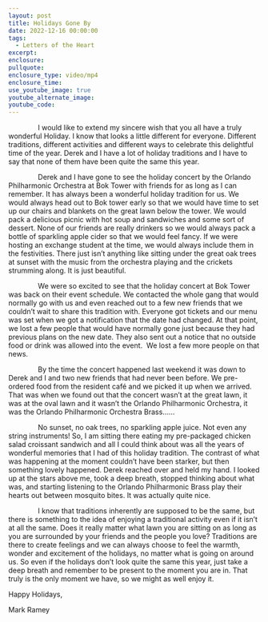 ```yaml
---
layout: post
title: Holidays Gone By
date: 2022-12-16 00:00:00
tags:
  - Letters of the Heart
excerpt:
enclosure:
pullquote:
enclosure_type: video/mp4
enclosure_time:
use_youtube_image: true
youtube_alternate_image:
youtube_code:
---
```

&nbsp; &nbsp; &nbsp; &nbsp; &nbsp; &nbsp; &nbsp;&nbsp; I would like to extend my sincere wish that you all have a truly wonderful Holiday. I know that looks a little different for everyone. Different traditions, different activities and different ways to celebrate this delightful time of the year. Derek and I have a lot of holiday traditions and I have to say that none of them have been quite the same this year.

&nbsp; &nbsp; &nbsp; &nbsp; &nbsp; &nbsp; &nbsp;&nbsp; Derek and I have gone to see the holiday concert by the Orlando Philharmonic Orchestra at Bok Tower with friends for as long as I can remember. It has always been a wonderful holiday tradition for us. We would always head out to Bok tower early so that we would have time to set up our chairs and blankets on the great lawn below the tower. We would pack a delicious picnic with hot soup and sandwiches and some sort of dessert. None of our friends are really drinkers so we would always pack a bottle of sparkling apple cider so that we would feel fancy. If we were hosting an exchange student at the time, we would always include them in the festivities. There just isn’t anything like sitting under the great oak trees at sunset with the music from the orchestra playing and the crickets strumming along. It is just beautiful.

&nbsp; &nbsp; &nbsp; &nbsp; &nbsp; &nbsp; &nbsp; &nbsp;We were so excited to see that the holiday concert at Bok Tower was back on their event schedule. We contacted the whole gang that would normally go with us and even reached out to a few new friends that we couldn’t wait to share this tradition with. Everyone got tickets and our menu was set when we got a notification that the date had changed. At that point, we lost a few people that would have normally gone just because they had previous plans on the new date. They also sent out a notice that no outside food or drink was allowed into the event. &nbsp;We lost a few more people on that news.

&nbsp; &nbsp; &nbsp; &nbsp; &nbsp; &nbsp; &nbsp;&nbsp; By the time the concert happened last weekend it was down to Derek and I and two new friends that had never been before. We pre-ordered food from the resident café and we picked it up when we arrived. That was when we found out that the concert wasn’t at the great lawn, it was at the oval lawn and it wasn’t the Orlando Philharmonic Orchestra, it was the Orlando Philharmonic Orchestra Brass……

&nbsp; &nbsp; &nbsp; &nbsp; &nbsp; &nbsp; &nbsp;&nbsp; No sunset, no oak trees, no sparkling apple juice. Not even any string instruments\! So, I am sitting there eating my pre-packaged chicken salad croissant sandwich and all I could think about was all the years of wonderful memories that I had of this holiday tradition. The contrast of what was happening at the moment couldn’t have been starker, but then something lovely happened. Derek reached over and held my hand. I looked up at the stars above me, took a deep breath, stopped thinking about what was, and starting listening to the Orlando Philharmonic Brass play their hearts out between mosquito bites. It was actually quite nice.

&nbsp; &nbsp; &nbsp; &nbsp; &nbsp; &nbsp; &nbsp;&nbsp; I know that traditions inherently are supposed to be the same, but there is something to the idea of enjoying a traditional activity even if it isn’t at all the same. Does it really matter what lawn you are sitting on as long as you are surrounded by your friends and the people you love? Traditions are there to create feelings and we can always choose to feel the warmth, wonder and excitement of the holidays, no matter what is going on around us. So even if the holidays don’t look quite the same this year, just take a deep breath and remember to be present to the moment you are in. That truly is the only moment we have, so we might as well enjoy it.

Happy Holidays,

Mark Ramey